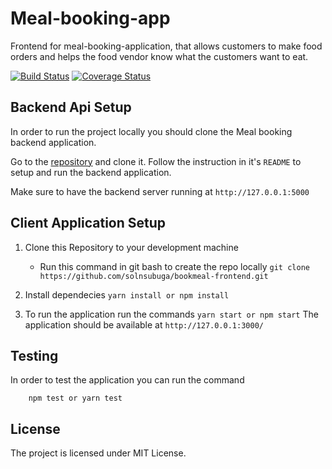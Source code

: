 # Meal-booking-app

Frontend for meal-booking-application, that allows customers to make food orders and helps the food vendor know what the customers want to eat.

[![Build Status](https://travis-ci.com/solnsubuga/bookmeal-frontend.svg?branch=master)](https://travis-ci.com/solnsubuga/bookmeal-frontend) [![Coverage Status](https://coveralls.io/repos/github/solnsubuga/bookmeal-frontend/badge.svg?branch=develop)](https://coveralls.io/github/solnsubuga/bookmeal-frontend?branch=develop)

## Backend Api Setup

In order to run the project locally you should clone the Meal booking backend application.

Go to the [repository](https://github.com/solnsubuga/meal-booking-app) and clone it.
Follow the instruction in it's `README` to setup and run the backend application.

Make sure to have the backend server running at `http://127.0.0.1:5000`

## Client Application Setup

1.  Clone this Repository to your development machine

    * Run this command in git bash to create the repo locally
      `git clone https://github.com/solnsubuga/bookmeal-frontend.git`

2.  Install dependecies `yarn install or npm install`

3.  To run the application run the commands `yarn start or npm start`
    The application should be available at `http://127.0.0.1:3000/`

## Testing

In order to test the application you can run the command

```
    npm test or yarn test
```

## License

The project is licensed under MIT License.

